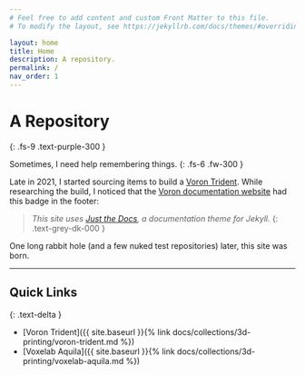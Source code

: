 ```yaml
---
# Feel free to add content and custom Front Matter to this file.
# To modify the layout, see https://jekyllrb.com/docs/themes/#overriding-theme-defaults

layout: home
title: Home
description: A repository.
permalink: /
nav_order: 1
---
```


# A Repository
{: .fs-9 .text-purple-300 }

Sometimes, I need help remembering things.
{: .fs-6 .fw-300 }

Late in 2021, I started sourcing items to build a [Voron Trident](https://vorondesign.com/). While researching the build, I noticed that the [Voron documentation website](https://docs.vorondesign.com/) had this badge in the footer:

> _This site uses [Just the Docs](https://github.com/just-the-docs/just-the-docs), a documentation theme for Jekyll._
{: .text-grey-dk-000 }

One long rabbit hole (and a few nuked test repositories) later, this site was born.

---

## Quick Links
{: .text-delta }
*   [Voron Trident]({{ site.baseurl }}{% link docs/collections/3d-printing/voron-trident.md %})
*   [Voxelab Aquila]({{ site.baseurl }}{% link docs/collections/3d-printing/voxelab-aquila.md %})
